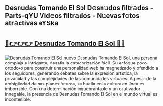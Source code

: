 ## Desnudas Tomando El Sol D𝚎sn𝚞dos filtr𝚊dos - Parts-qYU Vid𝚎os filtr𝚊dos - N𝚞evas f𝚘tos atr𝚊ctivas eYSka

# <h2><a href="http://mb8fos.tromn.icu/?c=Desnudas+Tomando+El+Sol">🔗👉👉👉 Desnudas Tomando El Sol 🔗🔗</a></h2>

[![Desnudas Tomando El Sol nuevo](https://i.imgur.com/pEAQMta.gif)](http://mb8fos.tromn.icu/?c=Desnudas+Tomando+El+Sol)
Desnudas Tomando El Sol, una persona compleja e intrigante, desafía la categorización fácil. Su enfoque poco ortodoxo para construir una personalidad web ha magnetizado y ofendido a los seguidores, generando debates sobre la expresión artística, la privacidad y las complejidades de las comunidades virtuales. A pesar de la ambigüedad de sus planes futuros, su huella en la cultura en línea es imborrable. Con una determinación inquebrantable y un cautivador innegable, la presencia de Desnudas Tomando El Sol en el mundo virtual es incontenible.
